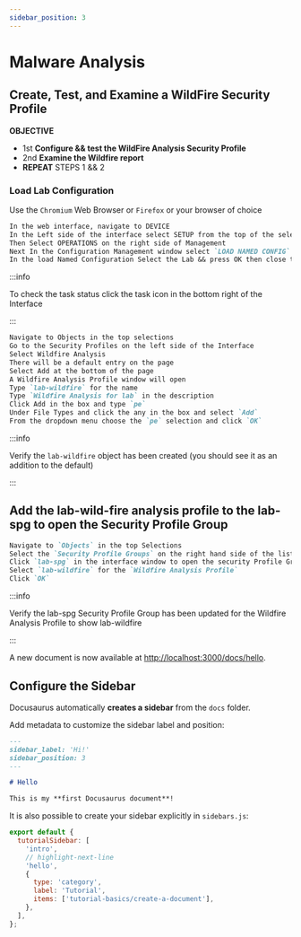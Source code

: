 ```yaml
---
sidebar_position: 3
---
```


# Malware Analysis

## Create, Test, and Examine a WildFire Security Profile

**OBJECTIVE**

- 1st **Configure && test the WildFire Analysis Security Profile**
- 2nd **Examine the Wildfire report**
- **REPEAT** STEPS 1 && 2

### Load Lab Configuration

Use the `Chromium` Web Browser or `Firefox` or your browser of choice 

```md title="CONFIGURATION SETUP"
In the web interface, navigate to DEVICE
In the Left side of the interface select SETUP from the top of the selections
Then Select OPERATIONS on the right side of Management
Next In the Configuration Management window select `LOAD NAMED CONFIG` SNAPSHOT
In the load Named Configuration Select the Lab && press OK then close the window
```
:::info

To check the task status click the task icon in the bottom right of the Interface

:::

```md title="Create Wildfire Analysis Profile"
Navigate to Objects in the top selections
Go to the Security Profiles on the left side of the Interface
Select Wildfire Analysis
There will be a default entry on the page
Select Add at the bottom of the page
A Wildfire Analysis Profile window will open
Type `lab-wildfire` for the name
Type `Wildfire Analysis for lab` in the description
Click Add in the box and type `pe`
Under File Types and click the any in the box and select `Add`
From the dropdown menu choose the `pe` selection and click `OK`
```

:::info

Verify the `lab-wildfire` object has been created (you should see it as an addition to the default)

:::


## Add the lab-wild-fire analysis profile to the lab-spg to open the Security Profile Group
```md title="Modify Security Profile Group"
Navigate to `Objects` in the top Selections
Select the `Security Profile Groups` on the right hand side of the list of options
Click `lab-spg` in the interface window to open the security Profile Group Interface
Select `lab-wildfire` for the `Wildfire Analysis Profile`
Click `OK`
```

:::info

Verify the lab-spg Security Profile Group has been updated for the Wildfire Analysis Profile to show lab-wildfire

:::













A new document is now available at [http://localhost:3000/docs/hello](http://localhost:3000/docs/hello).

## Configure the Sidebar

Docusaurus automatically **creates a sidebar** from the `docs` folder.

Add metadata to customize the sidebar label and position:

```md title="docs/hello.md" {1-4}
---
sidebar_label: 'Hi!'
sidebar_position: 3
---

# Hello

This is my **first Docusaurus document**!
```

It is also possible to create your sidebar explicitly in `sidebars.js`:

```js title="sidebars.js"
export default {
  tutorialSidebar: [
    'intro',
    // highlight-next-line
    'hello',
    {
      type: 'category',
      label: 'Tutorial',
      items: ['tutorial-basics/create-a-document'],
    },
  ],
};
```
